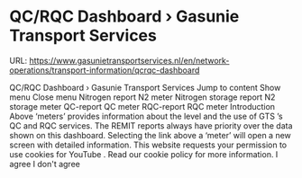 # QC/RQC Dashboard › Gasunie Transport Services

URL: https://www.gasunietransportservices.nl/en/network-operations/transport-information/qcrqc-dashboard

QC/RQC Dashboard › Gasunie Transport Services
Jump to content
Show menu
Close menu
Nitrogen report
N2 meter
Nitrogen storage report
N2 storage meter
QC-report
QC
meter
RQC-report
RQC
meter
Introduction
Above ‘meters’ provides information about the level and the use of
GTS
’s
QC
and
RQC
services.
The
REMIT reports
always have priority over      the data shown on this dashboard.
Selecting the link above      a ‘meter’ will open a new screen with detailed information.
This website requests your permission to use cookies for
YouTube
. Read our
cookie policy
for more information.
I agree
I don't agree